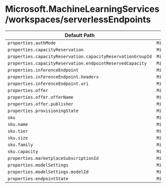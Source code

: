 # Microsoft.MachineLearningServices/workspaces/serverlessEndpoints

| Default Path | Alias |
|---|---|
| `properties.authMode` | `Microsoft.MachineLearningServices/workspaces/serverlessEndpoints/authMode` |
| `properties.capacityReservation` | `Microsoft.MachineLearningServices/workspaces/serverlessEndpoints/capacityReservation` |
| `properties.capacityReservation.capacityReservationGroupId` | `Microsoft.MachineLearningServices/workspaces/serverlessEndpoints/capacityReservation.capacityReservationGroupId` |
| `properties.capacityReservation.endpointReservedCapacity` | `Microsoft.MachineLearningServices/workspaces/serverlessEndpoints/capacityReservation.endpointReservedCapacity` |
| `properties.inferenceEndpoint` | `Microsoft.MachineLearningServices/workspaces/serverlessEndpoints/inferenceEndpoint` |
| `properties.inferenceEndpoint.headers` | `Microsoft.MachineLearningServices/workspaces/serverlessEndpoints/inferenceEndpoint.headers` |
| `properties.inferenceEndpoint.uri` | `Microsoft.MachineLearningServices/workspaces/serverlessEndpoints/inferenceEndpoint.uri` |
| `properties.offer` | `Microsoft.MachineLearningServices/workspaces/serverlessEndpoints/offer` |
| `properties.offer.offerName` | `Microsoft.MachineLearningServices/workspaces/serverlessEndpoints/offer.offerName` |
| `properties.offer.publisher` | `Microsoft.MachineLearningServices/workspaces/serverlessEndpoints/offer.publisher` |
| `properties.provisioningState` | `Microsoft.MachineLearningServices/workspaces/serverlessEndpoints/provisioningState` |
| `sku` | `Microsoft.MachineLearningServices/workspaces/serverlessEndpoints/sku` |
| `sku.name` | `Microsoft.MachineLearningServices/workspaces/serverlessEndpoints/sku.name` |
| `sku.tier` | `Microsoft.MachineLearningServices/workspaces/serverlessEndpoints/sku.tier` |
| `sku.size` | `Microsoft.MachineLearningServices/workspaces/serverlessEndpoints/sku.size` |
| `sku.family` | `Microsoft.MachineLearningServices/workspaces/serverlessEndpoints/sku.family` |
| `sku.capacity` | `Microsoft.MachineLearningServices/workspaces/serverlessEndpoints/sku.capacity` |
| `properties.marketplaceSubscriptionId` | `Microsoft.MachineLearningServices/workspaces/serverlessEndpoints/marketplaceSubscriptionId` |
| `properties.modelSettings` | `Microsoft.MachineLearningServices/workspaces/serverlessEndpoints/modelSettings` |
| `properties.modelSettings.modelId` | `Microsoft.MachineLearningServices/workspaces/serverlessEndpoints/modelSettings.modelId` |
| `properties.endpointState` | `Microsoft.MachineLearningServices/workspaces/serverlessEndpoints/endpointState` |

